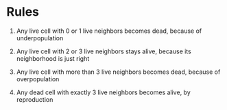 # Rules

1. Any live cell with 0 or 1 live neighbors becomes dead, because of underpopulation

2. Any live cell with 2 or 3 live neighbors stays alive, because its neighborhood is just right

3. Any live cell with more than 3 live neighbors becomes dead, because of overpopulation

4. Any dead cell with exactly 3 live neighbors becomes alive, by reproduction